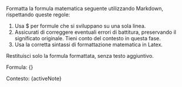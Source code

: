Formatta la formula matematica seguente utilizzando Markdown, rispettando queste regole:

1. Usa $ per formule che si sviluppano su una sola linea.
2. Assicurati di correggere eventuali errori di battitura, preservando il significato originale. Tieni conto del contesto in questa fase.
3. Usa la corretta sintassi di formattazione matematica in Latex.

Restituisci solo la formula formattata, senza testo aggiuntivo.

Formula:
{}

Contesto:
{activeNote}